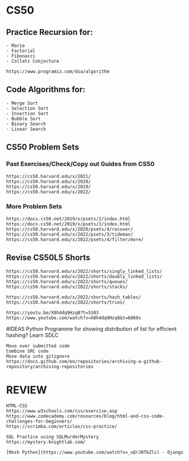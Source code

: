 # CS50

## Practice Recursion for:
    - Mario
    - Factorial
    - Fibonacci
    - Collatz Conjecture

    https://www.programiz.com/dsa/algorithm

## Code Algorithms for:
    - Merge Sort
    - Selection Sort
    - Insertion Sort
    - Bubble Sort
    - Binary Search
    - Linear Search

## CS50 Problem Sets
### Past Exercises/Check/Copy out Guides from CS50
    https://cs50.harvard.edu/x/2021/
    https://cs50.harvard.edu/x/2020/
    https://cs50.harvard.edu/x/2019/
    https://cs50.harvard.edu/x/2022/

### More Problem Sets
    https://docs.cs50.net/2019/x/psets/2/index.html
    https://docs.cs50.net/2019/x/psets/3/index.html
    https://cs50.harvard.edu/x/2020/psets/4/recover/
    https://cs50.harvard.edu/x/2022/psets/3/tideman/
    https://cs50.harvard.edu/x/2022/psets/4/filter/more/

## Revise CS50L5 Shorts
    https://cs50.harvard.edu/x/2022/shorts/singly_linked_lists/
    https://cs50.harvard.edu/x/2022/shorts/doubly_linked_lists/
    https://cs50.harvard.edu/x/2022/shorts/queues/
    https://cs50.harvard.edu/x/2022/shorts/stacks/

    https://cs50.harvard.edu/x/2022/shorts/hash_tables/
    https://cs50.harvard.edu/x/2022/shorts/tries/

    https://youtu.be/X8h4dq9Hzq8?t=5103
    https://www.youtube.com/watch?v=X8h4dq9Hzq8&t=6069s

#IDEAS
    Python Programme for showing distribution of list for efficient hashing?
    Learn SDLC
    
    Move over submitted code
    Combine SRC code
    Move data into gitignore
    https://docs.github.com/en/repositories/archiving-a-github-repository/archiving-repositories

# REVIEW
    HTML-CSS
    https://www.w3schools.com/css/exercise.asp
    https://www.codecademy.com/resources/blog/html-and-css-code-challenges-for-beginners/
    https://scrimba.com/articles/css-practice/

    SQL Practice using SQLMurderMystery
    https://mystery.knightlab.com/

    [Mosh Python](https://www.youtube.com/watch?v=_uQrJ0TkZlc) - Django


